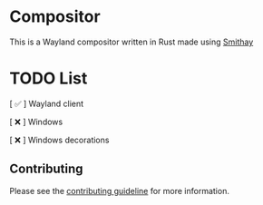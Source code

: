 # Compositor

This is a Wayland compositor written in Rust made using [Smithay](https://smithay.github.io/)

# TODO List

[ ✅ ] Wayland client

[ ❌ ]  Windows

[ ❌ ]  Windows decorations

## Contributing

Please see the [contributing guideline](https://github.com/Avdan-OS/Compositor/blob/main/CONTRIBUTING.md) for more information.
